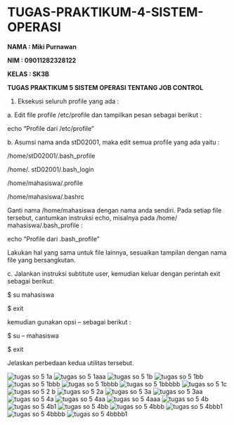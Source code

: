 # TUGAS-PRAKTIKUM-4-SISTEM-OPERASI

**NAMA : Miki Purnawan**

**NIM : 09011282328122**

**KELAS : SK3B**

**TUGAS PRAKTIKUM 5 SISTEM OPERASI TENTANG JOB CONTROL**
1. Eksekusi seluruh profile yang ada :
   
a. Edit file profile /etc/profile dan tampilkan pesan sebagai berikut : 

echo “Profile dari /etc/profile” 

b. Asumsi nama anda stD02001, maka edit semua profile yang ada yaitu : 

/home/stD02001/.bash_profile 

/home/. stD02001/.bash_login 

/home/mahasiswa/.profile 

/home/mahasiswa/.bashrc 

Ganti nama /home/mahasiswa dengan nama anda sendiri. Pada setiap  file tersebut, cantumkan instruksi echo, misalnya pada /home/ mahasiswa/.bash_profile : 

echo “Profile dari .bash_profile” 

Lakukan hal yang sama untuk file lainnya, sesuaikan tampilan dengan nama file yang bersangkutan. 

c. Jalankan instruksi subtitute user, kemudian keluar dengan perintah exit sebagai berikut: 

$ su mahasiswa 

$ exit 

kemudian gunakan opsi – sebagai berikut : 

$ su – mahasiswa 

$ exit 

Jelaskan perbedaan kedua utilitas tersebut.

![tugas so 5 1a](https://github.com/user-attachments/assets/4aaa5326-97c4-4acd-8ae4-836a263b3668)
![tugas so 5 1aaa](https://github.com/user-attachments/assets/7a6bbf09-d5a2-415e-b1d8-484d1008d4b9)
![tugas so 5 1b](https://github.com/user-attachments/assets/f4275634-332e-4940-b132-991090b82294)
![tugas so 5 1bb](https://github.com/user-attachments/assets/7b8f15e2-048d-42ca-8553-92dedbc70d9b)
![tugas so 5 1bbb](https://github.com/user-attachments/assets/cb509fde-94ca-4dca-adcd-82053b6c6d14)
![tugas so 5 1bbbb](https://github.com/user-attachments/assets/04a5197e-dc1d-4727-a06b-205cce71d71b)
![tugas so 5 1bbbbb](https://github.com/user-attachments/assets/bb30d89a-b561-4a8e-a849-9567577f05b7)
![tugas so 5 1c](https://github.com/user-attachments/assets/19712987-05a7-45c3-9120-8b22b60c66c1)
![tugas so 5 2 b](https://github.com/user-attachments/assets/76e57fe5-6e7d-4036-bd25-4c851f25c36a)
![tugas so 5 2a](https://github.com/user-attachments/assets/aef04860-827b-4e88-8488-8b52d06e7df5)
![tugas so 5 3a](https://github.com/user-attachments/assets/bfb50684-a59c-468f-8434-f57a1510bf22)
![tugas so 5 3aa](https://github.com/user-attachments/assets/8b8548ff-73ab-44b2-a8af-ea77f5967b3e)
![tugas so 5 4a](https://github.com/user-attachments/assets/a0fd4ab9-b91c-4034-be5e-73e38bc0cf1f)
![tugas so 5 4aa](https://github.com/user-attachments/assets/5c268cbe-867c-4adc-8bee-dea05185e649)
![tugas so 5 4aaa](https://github.com/user-attachments/assets/6675e232-0d66-4e29-bb2e-8807567f2f25)
![tugas so 5 4b](https://github.com/user-attachments/assets/41c5a7eb-f7d9-4e5a-ad53-92aed7b005a1)
![tugas so 5 4b1](https://github.com/user-attachments/assets/82253727-c11b-4466-99b0-b8d98d56d43c)
![tugas so 5 4bb](https://github.com/user-attachments/assets/df81962f-d018-44b6-94f5-c675b5944323)
![tugas so 5 4bbb](https://github.com/user-attachments/assets/80368d5f-99cf-4b82-abfe-087dd753a515)
![tugas so 5 4bbb1](https://github.com/user-attachments/assets/ef322170-0a38-42d0-a8eb-38db03299da2)
![tugas so 5 4bbbb](https://github.com/user-attachments/assets/2605ba5c-edeb-4af6-9760-d2ada7c6e1a2)
![tugas so 5 4bbbb1](https://github.com/user-attachments/assets/90ee4b41-398a-4cfb-b03a-0a6f789a6dc1)
